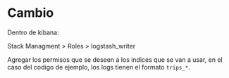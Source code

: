 # Cambio

Dentro de kibana:

Stack Managment > Roles > logstash_writer

Agregar los permisos que se deseen a los indices que se van a usar, en el caso del codigo de ejemplo, los logs tienen el formato `trips_*`.